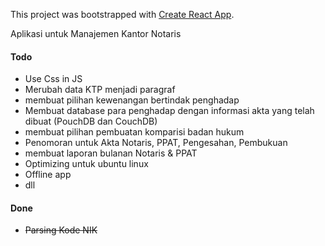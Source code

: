 This project was bootstrapped with [Create React App](https://github.com/facebookincubator/create-react-app).

Aplikasi untuk Manajemen Kantor Notaris

#### Todo
- Use Css in JS
- Merubah data KTP menjadi paragraf
- membuat pilihan kewenangan bertindak penghadap
- Membuat database para penghadap dengan informasi akta yang telah dibuat (PouchDB dan CouchDB)
- membuat pilihan pembuatan komparisi badan hukum
- Penomoran untuk Akta Notaris, PPAT, Pengesahan, Pembukuan
- membuat laporan bulanan Notaris & PPAT
- Optimizing untuk ubuntu linux
- Offline app
- dll

#### Done
- ~~Parsing Kode NIK~~
